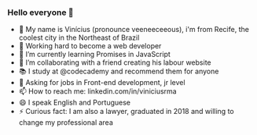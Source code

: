 ### Hello everyone 👋

- 📣 My name is Vinícius (pronounce veeneeceeous), i'm from Recife, the coolest city in the Northeast of Brazil
- 💪 Working hard to become a web developer
- 🌱 I’m currently learning Promises in JavaScript
- 👯 I’m collaborating with a friend creating his labour website
- 📚 I study at @codecademy and recommend them for anyone
- 💬 Asking for jobs in Front-end development, jr level
- 📫 How to reach me: linkedin.com/in/viniciusrma
- 😄 I speak English and Portuguese
- ⚡ Curious fact: I am also a lawyer, graduated in 2018 and willing to change my professional area




